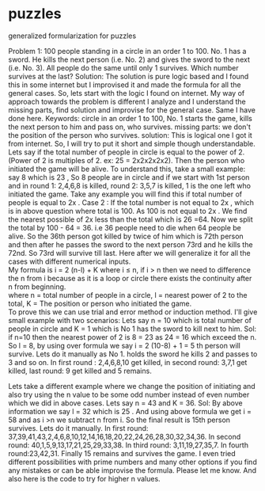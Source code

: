 # puzzles
generalized formularization for puzzles




Problem 1:
100 people standing in a circle in an order 1 to 100. No. 1 has a sword. He kills the next person (i.e. No. 2) and gives the sword to the next (i.e. No. 3). All people do the same until only 1 survives. Which number survives at the last? 
Solution: 
The solution is pure logic based and I found this in some internet but I improvised it and made the formula for all the general cases. So, lets start with the logic I found on internet. My way of approach towards the problem is different I analyze and I understand the missing parts, find solution and improvise for the general case. Same I have done here.
Keywords: circle in an order 1 to 100, No. 1 starts the game, kills the next person to him and pass on, who survives.
missing parts: we don't the position of the person who survives. 
solution: This is logical one I got it from internet. So, I will try to put it short and simple though understandable. Lets say if the total number of people in circle is equal to the power of 2. (Power of 2 is multiples of 2. ex: 25 = 2x2x2x2x2). Then the person who initiated the game will be alive. To understand this, take a small example: say 8 which is 23 , So 8 people are in circle and if we start with 1st person and in round 1: 2,4,6,8 is killed, round 2: 3,5,7 is killed, 1 is the one left who initiated the game. Take any example you will find this if total number of people is equal to 2x .
Case 2 : If the total number is not equal to 2x , which is in above question where total is 100.  As 100 is not equal to 2x . We find the nearest possible of 2x  less than the total which is 26 =64. Now we split the total by 100 - 64 = 36. i.e 36 people need to die when 64 people be alive. So the 36th person got killed by twice of him which is 72th person and then after he passes the sword to the next person 73rd and he kills the 72nd. So 73rd will survive till last. Here after we will generalize it for all the cases with different numerical inputs.  
My formula is i = 2 (n-l) + K where i ≤ n, if i > n then we need to difference the n from i because as it is a loop or circle there exists the continuity after n from beginning.  
where n = total number of people in a circle, l = nearest power of 2 to the total, K = The position or person who initiated the game.  
To prove this we can use trial and error method or induction method. 
I'll give small example with two scenarios: 
Lets say n = 10 which is total number of people in circle and K = 1 which is No 1 has the sword to kill next to him.
Sol: if n=10 then the nearest power of 2 is 8 = 23 as 24 = 16 which exceed the n. So l = 8, by using over formula we say i = 2 (10-8) + 1 = 5 th person will survive. Lets do it manually as No 1. holds the sword he kills 2 and passes to 3 and so on. In first round : 2,4,6,8,10 get killed, in second round: 3,7,1 get killed, last round: 9 get killed and 5 remains.

Lets take a different example where we change the position of initiating and also try using the n value to be some odd number instead of even number which we did in above cases. Lets say n = 43 and K = 36. 
Sol: By above information we say l = 32 which is 25 . And using above formula we get i = 58 and as i >n we subtract n from i. So the final result is 15th person survives. Lets do it manually. In first round: 37,39,41,43,2,4,6,8,10,12,14,16,18,20,22,24,26,28,30,32,34,36. In second round: 40,1,5,9,13,17,21,25,29,33,38. In third round: 3,11,19,27,35,7. In fourth round:23,42,31. Finally 15 remains and survives the game. 
I even tried different possibilities with prime numbers and many other options if you find any mistakes or can be able improvise the formula. Please let me know.  And also here is the code to try for higher n values. 
